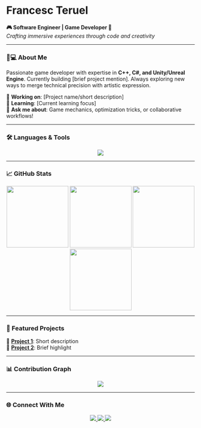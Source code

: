 <!-- Header Section -->
# Francesc Teruel  
**🎮 Software Engineer | Game Developer 🚀**  
*Crafting immersive experiences through code and creativity*  

---

<!-- About Me Section -->
### **👨💻 About Me**  
Passionate game developer with expertise in **C++, C#, and Unity/Unreal Engine**. Currently building [brief project mention]. Always exploring new ways to merge technical precision with artistic expression.  

🔭 **Working on**: [Project name/short description]  
🌱 **Learning**: [Current learning focus]  
💬 **Ask me about**: Game mechanics, optimization tricks, or collaborative workflows!  

---

<!-- Skills Section -->
### **🛠️ Languages & Tools**  
<p align="center">
  <img src="https://skillicons.dev/icons?i=c,cs,cpp,unity,unreal,placeholder,windows,visualstudio,github&perline=5" />
</p>

---

<!-- Stats Section -->
### **📈 GitHub Stats**  
<div align="center">
  <img height="165em" src="https://github-readme-stats.vercel.app/api?username=francesctr4&theme=dark&count_private=true&show_icons=true&hide_border=true" />
  <img height="165em" src="https://github-readme-stats.vercel.app/api/top-langs/?username=francesctr4&theme=dark&layout=compact&hide_border=true" />
  <img height="165em" src="https://streak-stats.demolab.com?user=francesctr4&theme=dark&hide_border=true" />
  <img height="165em" src="https://github-contributor-stats.vercel.app/api?username=francesctr4&limit=3&theme=dark&count_private=true&show_owner=true&combine_all_yearly_contributions=true&hide_border=true" />
</div>

---

<!-- Projects Section -->
### **🚀 Featured Projects**  
🔗 [**Project 1**](link): Short description  
🔗 [**Project 2**](link): Brief highlight  

---

<!-- Contributions Graph -->
### **📊 Contribution Graph**  
<div align="center">
  <img src="https://github-readme-activity-graph.vercel.app/graph?username=francesctr4&theme=react-dark&bg_color=011627&hide_border=true&area=true" />
</div>

---

<!-- Contact Section -->
### **🌐 Connect With Me**  
<p align="center">
  <a href="https://www.linkedin.com/in/francesc-teruel-rodriguez/">
    <img src="https://img.shields.io/badge/LinkedIn-0077B5?style=for-the-badge&logo=linkedin&logoColor=white" />
  </a>
  <a href="mailto:francesc.tr03@gmail.com">
    <img src="https://img.shields.io/badge/Gmail-D14836?style=for-the-badge&logo=gmail&logoColor=white" />
  </a>
  <a href="https://francesctr4.github.io/Portfolio/">
    <img src="https://img.shields.io/badge/Portfolio-%23000000.svg?style=for-the-badge&logo=firefox&logoColor=white" />
  </a>
</p>
